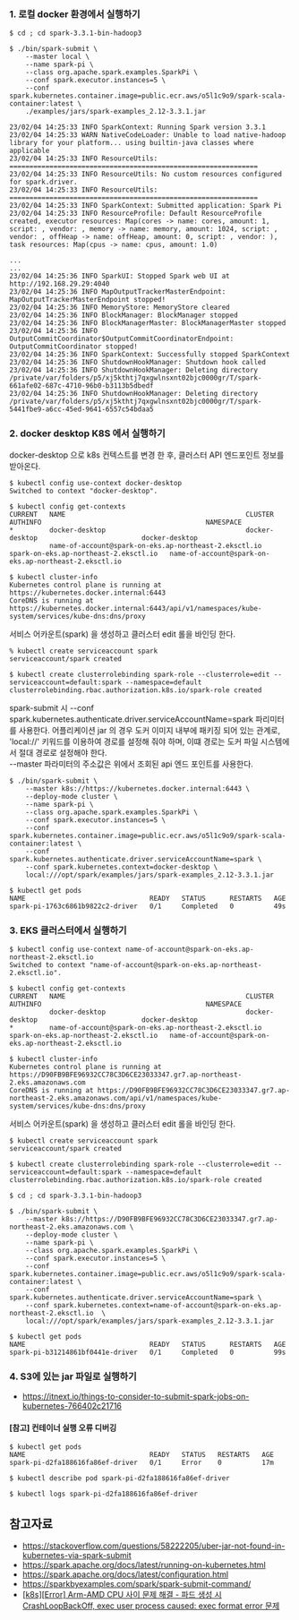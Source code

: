 
### 1. 로컬 docker 환경에서 실행하기 ###

```
$ cd ; cd spark-3.3.1-bin-hadoop3

$ ./bin/spark-submit \
    --master local \
    --name spark-pi \
    --class org.apache.spark.examples.SparkPi \
    --conf spark.executor.instances=5 \
    --conf spark.kubernetes.container.image=public.ecr.aws/o5l1c9o9/spark-scala-container:latest \
    ./examples/jars/spark-examples_2.12-3.3.1.jar

23/02/04 14:25:33 INFO SparkContext: Running Spark version 3.3.1
23/02/04 14:25:33 WARN NativeCodeLoader: Unable to load native-hadoop library for your platform... using builtin-java classes where applicable
23/02/04 14:25:33 INFO ResourceUtils: ==============================================================
23/02/04 14:25:33 INFO ResourceUtils: No custom resources configured for spark.driver.
23/02/04 14:25:33 INFO ResourceUtils: ==============================================================
23/02/04 14:25:33 INFO SparkContext: Submitted application: Spark Pi
23/02/04 14:25:33 INFO ResourceProfile: Default ResourceProfile created, executor resources: Map(cores -> name: cores, amount: 1, script: , vendor: , memory -> name: memory, amount: 1024, script: , vendor: , offHeap -> name: offHeap, amount: 0, script: , vendor: ), task resources: Map(cpus -> name: cpus, amount: 1.0)

...
...
23/02/04 14:25:36 INFO SparkUI: Stopped Spark web UI at http://192.168.29.29:4040
23/02/04 14:25:36 INFO MapOutputTrackerMasterEndpoint: MapOutputTrackerMasterEndpoint stopped!
23/02/04 14:25:36 INFO MemoryStore: MemoryStore cleared
23/02/04 14:25:36 INFO BlockManager: BlockManager stopped
23/02/04 14:25:36 INFO BlockManagerMaster: BlockManagerMaster stopped
23/02/04 14:25:36 INFO OutputCommitCoordinator$OutputCommitCoordinatorEndpoint: OutputCommitCoordinator stopped!
23/02/04 14:25:36 INFO SparkContext: Successfully stopped SparkContext
23/02/04 14:25:36 INFO ShutdownHookManager: Shutdown hook called
23/02/04 14:25:36 INFO ShutdownHookManager: Deleting directory /private/var/folders/p5/xj5kthtj7qxgwlnsxnt02bjc0000gr/T/spark-661afe02-687c-4710-96b0-b3113b5dbedf
23/02/04 14:25:36 INFO ShutdownHookManager: Deleting directory /private/var/folders/p5/xj5kthtj7qxgwlnsxnt02bjc0000gr/T/spark-5441fbe9-a6cc-45ed-9641-6557c54bdaa5
```

### 2. docker desktop K8S 에서 실행하기 ####

docker-desktop 으로 k8s 컨텍스트를 변경 한 후, 클러스터 API 엔드포인트 정보를 받아온다. 
```
$ kubectl config use-context docker-desktop
Switched to context "docker-desktop".

$ kubectl config get-contexts
CURRENT   NAME                                             CLUSTER                                 AUTHINFO                                         NAMESPACE
*         docker-desktop                                   docker-desktop                          docker-desktop
          name-of-account@spark-on-eks.ap-northeast-2.eksctl.io   spark-on-eks.ap-northeast-2.eksctl.io   name-of-account@spark-on-eks.ap-northeast-2.eksctl.io

$ kubectl cluster-info
Kubernetes control plane is running at https://kubernetes.docker.internal:6443
CoreDNS is running at https://kubernetes.docker.internal:6443/api/v1/namespaces/kube-system/services/kube-dns:dns/proxy
```

서비스 어카운트(spark) 을 생성하고 클러스터 edit 롤을 바인딩 한다.
```
% kubectl create serviceaccount spark
serviceaccount/spark created

$ kubectl create clusterrolebinding spark-role --clusterrole=edit --serviceaccount=default:spark --namespace=default
clusterrolebinding.rbac.authorization.k8s.io/spark-role created
```

spark-submit 시 --conf spark.kubernetes.authenticate.driver.serviceAccountName=spark 파리미터를 사용한다.
어플리케이션 jar 의 경우 도커 이미지 내부에 패키징 되어 있는 관계로, 'local://' 키워드를 이용하여 경로를 설정해 줘야 하며, 이떄 경로는 도커 파일 시스템에서 절대 경로로 설정해야 한다.  
--master 파라미터의 주소값은 위에서 조회된 api 엔드 포인트를 사용한다.

```
$ ./bin/spark-submit \
    --master k8s://https://kubernetes.docker.internal:6443 \
    --deploy-mode cluster \
    --name spark-pi \
    --class org.apache.spark.examples.SparkPi \
    --conf spark.executor.instances=5 \
    --conf spark.kubernetes.container.image=public.ecr.aws/o5l1c9o9/spark-scala-container:latest \
    --conf spark.kubernetes.authenticate.driver.serviceAccountName=spark \
    --conf spark.kubernetes.context=docker-desktop \
    local:///opt/spark/examples/jars/spark-examples_2.12-3.3.1.jar 
    
$ kubectl get pods
NAME                               READY   STATUS      RESTARTS   AGE
spark-pi-1763c6861b9822c2-driver   0/1     Completed   0          49s
```

### 3. EKS 클러스터에서 실행하기 ###

```
$ kubectl config use-context name-of-account@spark-on-eks.ap-northeast-2.eksctl.io
Switched to context "name-of-account@spark-on-eks.ap-northeast-2.eksctl.io".

$ kubectl config get-contexts
CURRENT   NAME                                             CLUSTER                                 AUTHINFO                                         NAMESPACE
          docker-desktop                                   docker-desktop                          docker-desktop
*         name-of-account@spark-on-eks.ap-northeast-2.eksctl.io   spark-on-eks.ap-northeast-2.eksctl.io   name-of-account@spark-on-eks.ap-northeast-2.eksctl.io

$ kubectl cluster-info
Kubernetes control plane is running at https://D90FB9BFE96932CC78C3D6CE23033347.gr7.ap-northeast-2.eks.amazonaws.com
CoreDNS is running at https://D90FB9BFE96932CC78C3D6CE23033347.gr7.ap-northeast-2.eks.amazonaws.com/api/v1/namespaces/kube-system/services/kube-dns:dns/proxy
```

서비스 어카운트(spark) 을 생성하고 클러스터 edit 롤을 바인딩 한다.
```
$ kubectl create serviceaccount spark
serviceaccount/spark created

$ kubectl create clusterrolebinding spark-role --clusterrole=edit --serviceaccount=default:spark --namespace=default
clusterrolebinding.rbac.authorization.k8s.io/spark-role created
```

```
$ cd ; cd spark-3.3.1-bin-hadoop3

$ ./bin/spark-submit \
    --master k8s://https://D90FB9BFE96932CC78C3D6CE23033347.gr7.ap-northeast-2.eks.amazonaws.com \
    --deploy-mode cluster \
    --name spark-pi \
    --class org.apache.spark.examples.SparkPi \
    --conf spark.executor.instances=5 \
    --conf spark.kubernetes.container.image=public.ecr.aws/o5l1c9o9/spark-scala-container:latest \
    --conf spark.kubernetes.authenticate.driver.serviceAccountName=spark \
    --conf spark.kubernetes.context=name-of-account@spark-on-eks.ap-northeast-2.eksctl.io  \
    local:///opt/spark/examples/jars/spark-examples_2.12-3.3.1.jar 
    
$ kubectl get pods
NAME                               READY   STATUS      RESTARTS   AGE
spark-pi-b31214861bf0441e-driver   0/1     Completed   0          99s   
 ```


### 4. S3에 있는 jar 파일로 실행하기 ### 

* https://itnext.io/things-to-consider-to-submit-spark-jobs-on-kubernetes-766402c21716



#### [참고] 컨테이너 실행 오류 디버깅 ####

```
$ kubectl get pods
NAME                               READY   STATUS   RESTARTS   AGE
spark-pi-d2fa188616fa86ef-driver   0/1     Error    0          17m

$ kubectl describe pod spark-pi-d2fa188616fa86ef-driver

$ kubectl logs spark-pi-d2fa188616fa86ef-driver
```




## 참고자료 ##
* https://stackoverflow.com/questions/58222205/uber-jar-not-found-in-kubernetes-via-spark-submit
* https://spark.apache.org/docs/latest/running-on-kubernetes.html
* https://spark.apache.org/docs/latest/configuration.html
* https://sparkbyexamples.com/spark/spark-submit-command/
* [[k8s][Error] Arm-AMD CPU 사이 문제 해결 - 파드 생성 시 CrashLoopBackOff, exec user process caused: exec format error 문제
](https://kimjingo.tistory.com/221)
